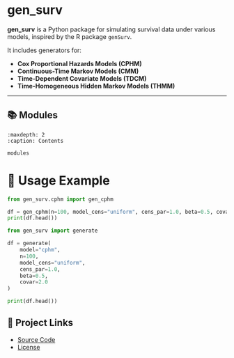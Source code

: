 # gen_surv

**gen_surv** is a Python package for simulating survival data under various models, inspired by the R package `genSurv`.

It includes generators for:

- **Cox Proportional Hazards Models (CPHM)**
- **Continuous-Time Markov Models (CMM)**
- **Time-Dependent Covariate Models (TDCM)**
- **Time-Homogeneous Hidden Markov Models (THMM)**

---

## 📚 Modules

```{toctree}
:maxdepth: 2
:caption: Contents

modules
```


# 🚀 Usage Example

```python
from gen_surv.cphm import gen_cphm

df = gen_cphm(n=100, model_cens="uniform", cens_par=1.0, beta=0.5, covar=2.0)
print(df.head())
```

```python
from gen_surv import generate

df = generate(
    model="cphm",
    n=100,
    model_cens="uniform",
    cens_par=1.0,
    beta=0.5,
    covar=2.0
)

print(df.head())
```

## 🔗 Project Links

- [Source Code](https://github.com/DiogoRibeiro7/genSurvPy)
- [License](https://github.com/DiogoRibeiro7/genSurvPy/blob/main/LICENSE)
